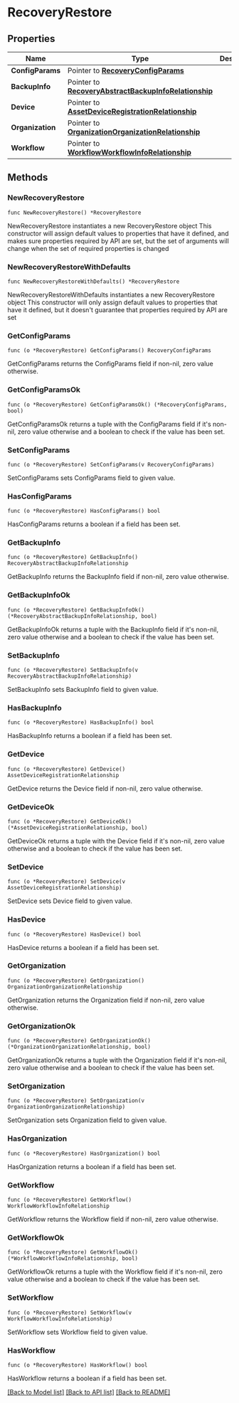 # RecoveryRestore

## Properties

Name | Type | Description | Notes
------------ | ------------- | ------------- | -------------
**ConfigParams** | Pointer to [**RecoveryConfigParams**](recovery.ConfigParams.md) |  | [optional] 
**BackupInfo** | Pointer to [**RecoveryAbstractBackupInfoRelationship**](recovery.AbstractBackupInfo.Relationship.md) |  | [optional] 
**Device** | Pointer to [**AssetDeviceRegistrationRelationship**](asset.DeviceRegistration.Relationship.md) |  | [optional] 
**Organization** | Pointer to [**OrganizationOrganizationRelationship**](organization.Organization.Relationship.md) |  | [optional] 
**Workflow** | Pointer to [**WorkflowWorkflowInfoRelationship**](workflow.WorkflowInfo.Relationship.md) |  | [optional] 

## Methods

### NewRecoveryRestore

`func NewRecoveryRestore() *RecoveryRestore`

NewRecoveryRestore instantiates a new RecoveryRestore object
This constructor will assign default values to properties that have it defined,
and makes sure properties required by API are set, but the set of arguments
will change when the set of required properties is changed

### NewRecoveryRestoreWithDefaults

`func NewRecoveryRestoreWithDefaults() *RecoveryRestore`

NewRecoveryRestoreWithDefaults instantiates a new RecoveryRestore object
This constructor will only assign default values to properties that have it defined,
but it doesn't guarantee that properties required by API are set

### GetConfigParams

`func (o *RecoveryRestore) GetConfigParams() RecoveryConfigParams`

GetConfigParams returns the ConfigParams field if non-nil, zero value otherwise.

### GetConfigParamsOk

`func (o *RecoveryRestore) GetConfigParamsOk() (*RecoveryConfigParams, bool)`

GetConfigParamsOk returns a tuple with the ConfigParams field if it's non-nil, zero value otherwise
and a boolean to check if the value has been set.

### SetConfigParams

`func (o *RecoveryRestore) SetConfigParams(v RecoveryConfigParams)`

SetConfigParams sets ConfigParams field to given value.

### HasConfigParams

`func (o *RecoveryRestore) HasConfigParams() bool`

HasConfigParams returns a boolean if a field has been set.

### GetBackupInfo

`func (o *RecoveryRestore) GetBackupInfo() RecoveryAbstractBackupInfoRelationship`

GetBackupInfo returns the BackupInfo field if non-nil, zero value otherwise.

### GetBackupInfoOk

`func (o *RecoveryRestore) GetBackupInfoOk() (*RecoveryAbstractBackupInfoRelationship, bool)`

GetBackupInfoOk returns a tuple with the BackupInfo field if it's non-nil, zero value otherwise
and a boolean to check if the value has been set.

### SetBackupInfo

`func (o *RecoveryRestore) SetBackupInfo(v RecoveryAbstractBackupInfoRelationship)`

SetBackupInfo sets BackupInfo field to given value.

### HasBackupInfo

`func (o *RecoveryRestore) HasBackupInfo() bool`

HasBackupInfo returns a boolean if a field has been set.

### GetDevice

`func (o *RecoveryRestore) GetDevice() AssetDeviceRegistrationRelationship`

GetDevice returns the Device field if non-nil, zero value otherwise.

### GetDeviceOk

`func (o *RecoveryRestore) GetDeviceOk() (*AssetDeviceRegistrationRelationship, bool)`

GetDeviceOk returns a tuple with the Device field if it's non-nil, zero value otherwise
and a boolean to check if the value has been set.

### SetDevice

`func (o *RecoveryRestore) SetDevice(v AssetDeviceRegistrationRelationship)`

SetDevice sets Device field to given value.

### HasDevice

`func (o *RecoveryRestore) HasDevice() bool`

HasDevice returns a boolean if a field has been set.

### GetOrganization

`func (o *RecoveryRestore) GetOrganization() OrganizationOrganizationRelationship`

GetOrganization returns the Organization field if non-nil, zero value otherwise.

### GetOrganizationOk

`func (o *RecoveryRestore) GetOrganizationOk() (*OrganizationOrganizationRelationship, bool)`

GetOrganizationOk returns a tuple with the Organization field if it's non-nil, zero value otherwise
and a boolean to check if the value has been set.

### SetOrganization

`func (o *RecoveryRestore) SetOrganization(v OrganizationOrganizationRelationship)`

SetOrganization sets Organization field to given value.

### HasOrganization

`func (o *RecoveryRestore) HasOrganization() bool`

HasOrganization returns a boolean if a field has been set.

### GetWorkflow

`func (o *RecoveryRestore) GetWorkflow() WorkflowWorkflowInfoRelationship`

GetWorkflow returns the Workflow field if non-nil, zero value otherwise.

### GetWorkflowOk

`func (o *RecoveryRestore) GetWorkflowOk() (*WorkflowWorkflowInfoRelationship, bool)`

GetWorkflowOk returns a tuple with the Workflow field if it's non-nil, zero value otherwise
and a boolean to check if the value has been set.

### SetWorkflow

`func (o *RecoveryRestore) SetWorkflow(v WorkflowWorkflowInfoRelationship)`

SetWorkflow sets Workflow field to given value.

### HasWorkflow

`func (o *RecoveryRestore) HasWorkflow() bool`

HasWorkflow returns a boolean if a field has been set.


[[Back to Model list]](../README.md#documentation-for-models) [[Back to API list]](../README.md#documentation-for-api-endpoints) [[Back to README]](../README.md)


